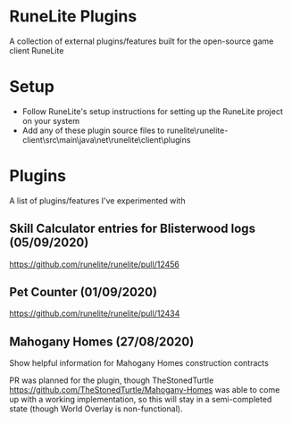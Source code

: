 # RuneLite Plugins
A collection of external plugins/features built for the open-source game client RuneLite

# Setup
- Follow RuneLite's setup instructions for setting up the RuneLite project on your system
- Add any of these plugin source files to runelite\runelite-client\src\main\java\net\runelite\client\plugins
# Plugins
A list of plugins/features I've experimented with

## Skill Calculator entries for Blisterwood logs (05/09/2020)
https://github.com/runelite/runelite/pull/12456

## Pet Counter (01/09/2020)
https://github.com/runelite/runelite/pull/12434

## Mahogany Homes (27/08/2020)
Show helpful information for Mahogany Homes construction contracts

PR was planned for the plugin, though TheStonedTurtle <https://github.com/TheStonedTurtle/Mahogany-Homes> was able to 
come up with a working implementation, so this will stay in a semi-completed state (though World Overlay is non-functional).
